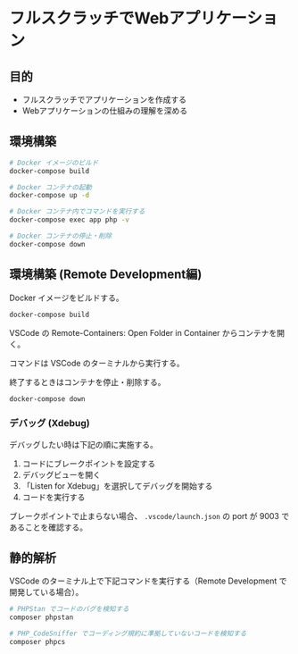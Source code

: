 # フルスクラッチでWebアプリケーション

## 目的

* フルスクラッチでアプリケーションを作成する
* Webアプリケーションの仕組みの理解を深める

## 環境構築

```bash
# Docker イメージのビルド
docker-compose build

# Docker コンテナの起動
docker-compose up -d

# Docker コンテナ内でコマンドを実行する
docker-compose exec app php -v

# Docker コンテナの停止・削除
docker-compose down
```

## 環境構築 (Remote Development編)

Docker イメージをビルドする。

```bash
docker-compose build
```

VSCode の Remote-Containers: Open Folder in Container からコンテナを開く。

コマンドは VSCode のターミナルから実行する。

終了するときはコンテナを停止・削除する。

```bash
docker-compose down
```

### デバッグ (Xdebug)

デバッグしたい時は下記の順に実施する。

1. コードにブレークポイントを設定する
2. デバッグビューを開く
3. 「Listen for Xdebug」を選択してデバッグを開始する
4. コードを実行する

ブレークポイントで止まらない場合、 `.vscode/launch.json` の port が 9003 であることを確認する。

## 静的解析

VSCode のターミナル上で下記コマンドを実行する（Remote Development で開発している場合）。

```bash
# PHPStan でコードのバグを検知する
composer phpstan

# PHP_CodeSniffer でコーディング規約に準拠していないコードを検知する
composer phpcs
```

